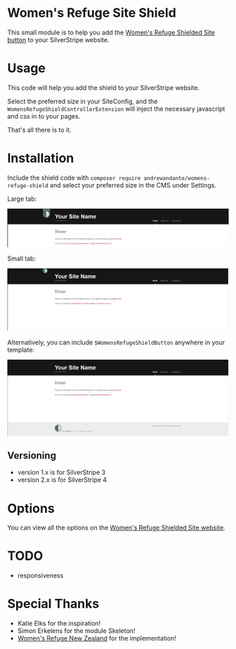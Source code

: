 # Women's Refuge Site Shield

This small module is to help you add the [Women's Refuge Shielded Site button](https://shielded.co.nz/) to your SilverStripe website.

# Usage

This code will help you add the shield to your SilverStripe website.

Select the preferred size in your SiteConfig, and the `WomensRefugeShieldControllerExtension` will inject the necessary javascript and css in to your pages.

That's all there is to it.

# Installation

Include the shield code with `composer require andrewandante/womens-refuge-shield` and select your preferred size in the CMS under Settings.

Large tab:

![Large tab](img/screenshots/large_tab.PNG?raw=true)

Small tab:

![Small tab](img/screenshots/small_tab.PNG?raw=true)

Alternatively, you can include `$WomensRefugeShieldButton` anywhere in your template:

![Button in the footer](img/screenshots/button_in_footer.PNG?raw=true)

## Versioning

- version 1.x is for SilverStripe 3
- version 2.x is for SilverStripe 4

# Options

You can view all the options on the [Women's Refuge Shielded Site website](https://shielded.co.nz/).

# TODO

 - responsiveness

# Special Thanks

- Katie Elks for the inspiration!
- Simon Erkelens for the module Skeleton!
- [Women's Refuge New Zealand](https://shielded.co.nz/) for the implementation!
